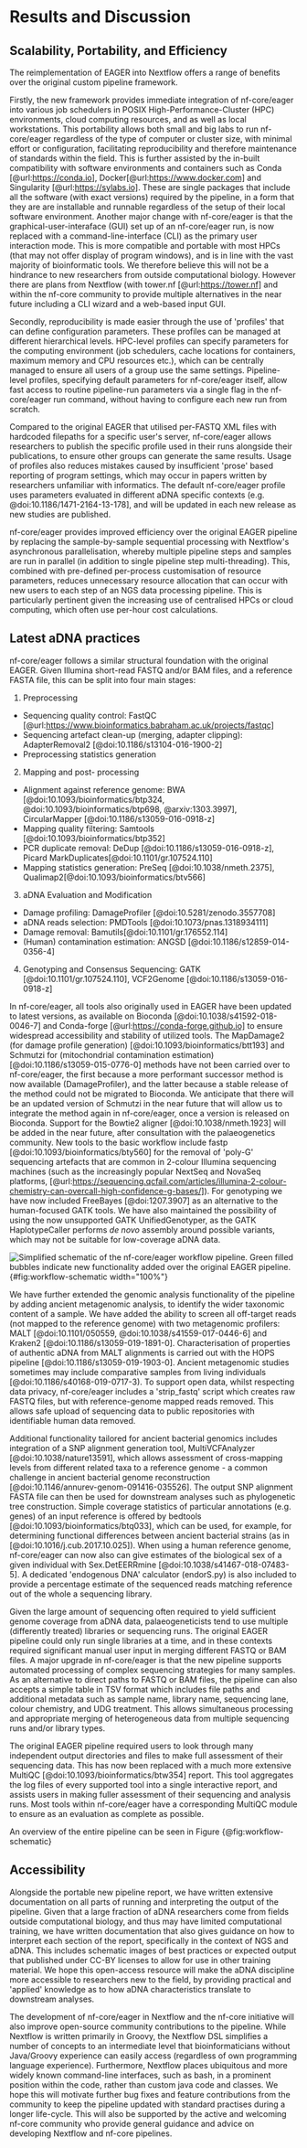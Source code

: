 # Results and Discussion

## Scalability, Portability, and Efficiency

The reimplementation of EAGER into Nextflow offers a range of benefits over the
original custom pipeline framework.

Firstly, the new framework provides immediate integration of nf-core/eager into
various job schedulers in POSIX High-Performance-Cluster (HPC) environments,
cloud computing resources, and as well as local workstations. This portability
allows both small and big labs to run nf-core/eager regardless of the type of
computer or cluster size, with minimal effort or configuration, facilitating
reproducibility and therefore maintenance of standards within the field. This is
further assisted by the in-built compatibility with software environments and
containers such as Conda [@url:https://conda.io],
Docker[@url:https://www.docker.com] and Singularity [@url:https://sylabs.io].
These are single packages that include all the software (with exact versions)
required by the pipeline, in a form that they are are installable and runnable
regardless of the setup of their local software environment. Another major
change with nf-core/eager is that the graphical-user-interaface (GUI) set up of
an nf-core/eager run, is now replaced with a command-line-interface (CLI) as the
primary user interaction mode. This is more compatible and portable with most
HPCs (that may not offer display of program windows), and is in line with the
vast majority of bioinformatic tools. We therefore believe this will not be a
hindrance to new researchers from outside computational biology. However there
are plans from Nextflow (with tower.nf [@url:https://tower.nf] and within the
nf-core community to provide multiple alternatives in the near future including
a CLI wizard and a web-based input GUI.

Secondly, reproducibility is made easier through the use of 'profiles' that can
define configuration parameters. These profiles can be managed at different
hierarchical levels. HPC-level profiles can specify parameters for the computing
environment (job schedulers, cache locations for containers, maximum memory and
CPU resources etc.), which can be centrally managed to ensure all users of a
group use the same settings. Pipeline-level profiles, specifying default
parameters for nf-core/eager itself, allow fast access to routine pipeline-run
parameters via a single flag in the nf-core/eager run command, without having to
configure each new run from scratch.

Compared to the original EAGER that utilised per-FASTQ XML files with hardcoded
filepaths for a specific user's server, nf-core/eager allows researchers to
publish the specific profile used in their runs alongside their publications, to
ensure other groups can generate the same results. Usage of profiles also
reduces mistakes caused by insufficient 'prose' based reporting of program
settings, which may occur in papers written by researchers unfamiliar with
informatics. The default nf-core/eager profile uses parameters evaluated in
different aDNA specific contexts (e.g. @doi:10.1186/1471-2164-13-178], and will
be updated in each new release as new studies are published.

nf-core/eager provides improved efficiency over the original EAGER pipeline by
replacing the sample-by-sample sequential processing with Nextflow's
asynchronous parallelisation, whereby multiple pipeline steps and samples are
run in parallel (in addition to single pipeline step multi-threading). This,
combined with pre-defined per-process customisation of resource parameters,
reduces unnecessary resource allocation that can occur with new users to each
step of an NGS data processing pipeline. This is particularly pertinent given
the increasing use of centralised HPCs or cloud computing, which often use
per-hour cost calculations.

## Latest aDNA practices

nf-core/eager follows a similar structural foundation with the original EAGER.
Given Illumina short-read FASTQ and/or BAM files, and a reference FASTA file,
this can be split into four main stages:

1. Preprocessing
- Sequencing quality control: FastQC
  [@url:https://www.bioinformatics.babraham.ac.uk/projects/fastqc]
- Sequencing artefact clean-up (merging, adapter clipping): AdapterRemoval2
  [@doi:10.1186/s13104-016-1900-2]
- Preprocessing statistics generation
2. Mapping and post- processing
- Alignment against reference genome: BWA [@doi:10.1093/bioinformatics/btp324,
  @doi:10.1093/bioinformatics/btp698, @arxiv:1303.3997], CircularMapper
  [@doi:10.1186/s13059-016-0918-z]
- Mapping quality filtering: Samtools [@doi:10.1093/bioinformatics/btp352]
- PCR duplicate removal: DeDup [@doi:10.1186/s13059-016-0918-z], Picard
  MarkDuplicates[@doi:10.1101/gr.107524.110]
- Mapping statistics generation: PreSeq [@doi:10.1038/nmeth.2375],
  Qualimap2[@doi:10.1093/bioinformatics/btv566]
3. aDNA Evaluation and Modification
- Damage profiling: DamageProfiler [@doi:10.5281/zenodo.3557708]
- aDNA reads selection: PMDTools [@doi:10.1073/pnas.1318934111]
- Damage removal: Bamutils[@doi:10.1101/gr.176552.114]
- (Human) contamination estimation: ANGSD [@doi:10.1186/s12859-014-0356-4]
4. Genotyping and Consensus Sequencing: GATK [@doi:10.1101/gr.107524.110],
   VCF2Genome [@doi:10.1186/s13059-016-0918-z]

In nf-core/eager, all tools also originally used in EAGER have been updated to
latest versions, as available on Bioconda [@doi:10.1038/s41592-018-0046-7] and
Conda-forge [@url:https://conda-forge.github.io] to ensure widespread
accessibility and stability of utilized tools. The MapDamage2 (for damage
profile generation) [@doi:10.1093/bioinformatics/btt193] and Schmutzi for
(mitochondrial contamination estimation) [@doi:10.1186/s13059-015-0776-0]
methods have not been carried over to nf-core/eager, the first because a more
performant successor method is now available (DamageProfiler), and the latter
because a stable release of the method could not be migrated to Bioconda. We
anticipate that there will be an updated version of Schmutzi in the near future
that will allow us to integrate the method again in nf-core/eager, once a
version is released on Bioconda. Support for the Bowtie2 aligner
[@doi:10.1038/nmeth.1923] will be added in the near future, after consultation
with the palaeogenetics community. New tools to the basic workflow include fastp
[@doi:10.1093/bioinformatics/bty560] for the removal of 'poly-G' sequencing
artefacts that are common in 2-colour Illumina sequencing machines (such as the
increasingly popular NextSeq and NovaSeq platforms,
[@url:https://sequencing.qcfail.com/articles/illumina-2-colour-chemistry-can-overcall-high-confidence-g-bases/]).
For genotyping we have now included FreeBayes [@doi:1207.3907] as an alternative
to the human-focused GATK tools. We have also maintained the possibility of
using the now unsupported GATK UnifiedGenotyper, as the GATK HaplotypeCaller
performs _de novo_ assembly around possible variants, which may not be suitable
for low-coverage aDNA data.

![Simplified schematic of the nf-core/eager workflow pipeline. Green filled
bubbles indicate new functionality added over the original EAGER
pipeline.](images/Fig1-eager2_workflow_v1.png){#fig:workflow-schematic
width="100%"}

We have further extended the genomic analysis functionality of the pipeline by
adding ancient metagenomic analysis, to identify the wider taxonomic content of
a sample. We have added the ability to screen all off-target reads (not mapped
to the reference genome) with two metagenomic profilers: MALT
[@doi:10.1101/050559, @doi:10.1038/s41559-017-0446-6] and Kraken2
[@doi:10.1186/s13059-019-1891-0]. Characterisation of properties of authentic
aDNA from MALT alignments is carried out with the HOPS pipeline
[@doi:10.1186/s13059-019-1903-0]. Ancient metagenomic studies sometimes may
include comparative samples from living individuals
[@doi:10.1186/s40168-019-0717-3). To support open data, whilst respecting data
privacy, nf-core/eager includes a 'strip_fastq' script which creates raw FASTQ
files, but with reference-genome mapped reads removed. This allows safe upload
of sequencing data to public repositories with identifiable human data removed.

Additional functionality tailored for ancient bacterial genomics includes
integration of a SNP alignment generation tool, MultiVCFAnalyzer
[@doi:10.1038/nature13591], which allows assessment of cross-mapping levels from
different related taxa to a reference genome - a common challenge in ancient
bacterial genome reconstruction [@doi:10.1146/annurev-genom-091416-035526]. The
output SNP alignment FASTA file can then be used for downstream analyses such as
phylogenetic tree construction. Simple coverage statistics of particular
annotations (e.g. genes) of an input reference is offered by bedtools
[@doi:10.1093/bioinformatics/btq033], which can be used, for example, for
determining functional differences between ancient bacterial strains (as in
[@doi:10.1016/j.cub.2017.10.025]). When using a human reference genome,
nf-core/eager can now also can give estimates of the biological sex of a given
individual with Sex.DetEERRmine [@doi:10.1038/s41467-018-07483-5]. A dedicated
'endogenous DNA' calculator (endorS.py) is also included to provide a percentage
estimate of the sequenced reads matching reference out of the whole a sequencing
library.

Given the large amount of sequencing often required to yield sufficient genome
coverage from aDNA data, palaeogeneticists tend to use multiple (differently
treated) libraries or sequencing runs. The original EAGER pipeline could only
run single libraries at a time, and in these contexts required significant
manual user input in merging different FASTQ or BAM files. A major upgrade in
nf-core/eager is that the new pipeline supports automated processing of complex
sequencing strategies for many samples. As an alternative to direct paths to
FASTQ or BAM files, the pipeline can also accepts a simple table in TSV format
which includes file paths and additional metadata such as sample name, library
name, sequencing lane, colour chemistry, and UDG treatment. This allows
simultaneous processing and appropriate merging of heterogeneous data from
multiple sequencing runs and/or library types.

The original EAGER pipeline required users to look through many independent
output directories and files to make full assessment of their sequencing data.
This has now been replaced with a much more extensive MultiQC
[@doi:10.1093/bioinformatics/btw354] report. This tool aggregates the log files
of every supported tool into a single interactive report, and assists users in
making fuller assessment of their sequencing and analysis runs. Most tools
within nf-core/eager have a corresponding MultiQC module to ensure as an
evaluation as complete as possible.

An overview of the entire pipeline can be seen in Figure
{@fig:workflow-schematic}

## Accessibility

Alongside the portable new pipeline report, we have written extensive
documentation on all parts of running and interpreting the output of the
pipeline. Given that a large fraction of aDNA researchers come from fields
outside computational biology, and thus may have limited computational training,
we have written documentation that also gives guidance on how to interpret each
section of the report, specifically in the context of NGS and aDNA. This
includes schematic images of best practices or expected output that published
under CC-BY licenses to allow for use in other training material. We hope this
open-access resource will make the aDNA discipline more accessible to
researchers new to the field, by providing practical and 'applied' knowledge as
to how aDNA characteristics translate to downstream analyses.

The development of nf-core/eager in Nextflow and the nf-core initiative will
also improve open-source community contributions to the pipeline. While Nextflow
is written primarily in Groovy, the Nextflow DSL simplifies a number of concepts
to an intermediate level that bioinformaticians without Java/Groovy experience
can easily access (regardless of own programming language experience).
Furthermore, Nextflow places ubiquitous and more widely known command-line
interfaces, such as bash, in a prominent position within the code, rather than
custom java code and classes. We hope this will motivate further bug fixes and
feature contributions from the community to keep the pipeline updated with
standard practises during a longer life-cycle. This will also be supported by
the active and welcoming nf-core community who provide general guidance and
advice on developing Nextflow and nf-core pipelines.
